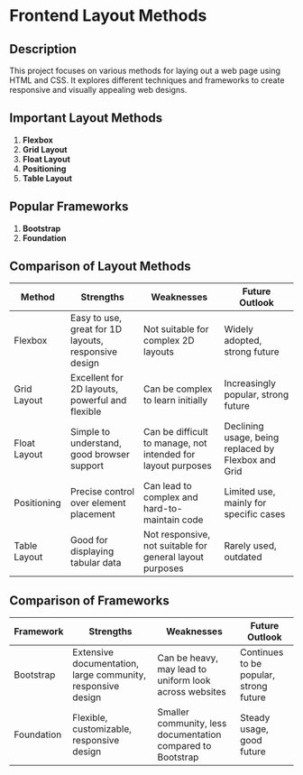 # Frontend Layout Methods

## Description
This project focuses on various methods for laying out a web page using HTML and CSS. It explores different techniques and frameworks to create responsive and visually appealing web designs.

## Important Layout Methods
1. **Flexbox**
2. **Grid Layout**
3. **Float Layout**
4. **Positioning**
5. **Table Layout**

## Popular Frameworks
1. **Bootstrap**
2. **Foundation**

## Comparison of Layout Methods

| Method       | Strengths                                                                 | Weaknesses                                                              | Future Outlook                          |
|--------------|--------------------------------------------------------------------------|-------------------------------------------------------------------------|-----------------------------------------|
| Flexbox      | Easy to use, great for 1D layouts, responsive design                     | Not suitable for complex 2D layouts                                      | Widely adopted, strong future           |
| Grid Layout  | Excellent for 2D layouts, powerful and flexible                          | Can be complex to learn initially                                       | Increasingly popular, strong future     |
| Float Layout | Simple to understand, good browser support                               | Can be difficult to manage, not intended for layout purposes            | Declining usage, being replaced by Flexbox and Grid |
| Positioning  | Precise control over element placement                                   | Can lead to complex and hard-to-maintain code                            | Limited use, mainly for specific cases  |
| Table Layout | Good for displaying tabular data                                         | Not responsive, not suitable for general layout purposes                | Rarely used, outdated                   |

## Comparison of Frameworks

| Framework   | Strengths                                                                 | Weaknesses                                                              | Future Outlook                          |
|-------------|--------------------------------------------------------------------------|-------------------------------------------------------------------------|-----------------------------------------|
| Bootstrap   | Extensive documentation, large community, responsive design              | Can be heavy, may lead to uniform look across websites                  | Continues to be popular, strong future  |
| Foundation  | Flexible, customizable, responsive design                                | Smaller community, less documentation compared to Bootstrap             | Steady usage, good future               |